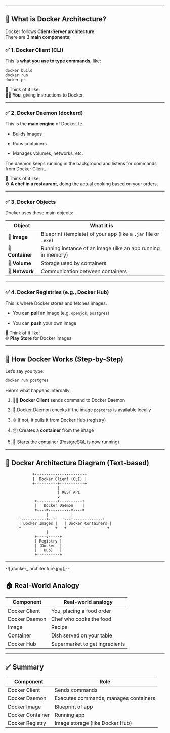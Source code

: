 
---

## 🔧 What is Docker Architecture?

Docker follows **Client-Server architecture**.  
There are **3 main components**:

### ✅ 1. **Docker Client (CLI)**

This is **what you use to type commands**, like:

```bash
docker build
docker run
docker ps
```

🧠 Think of it like:  
👨‍💻 **You**, giving instructions to Docker.

---

### ✅ 2. **Docker Daemon (dockerd)**

This is the **main engine** of Docker. It:

- Builds images
    
- Runs containers
    
- Manages volumes, networks, etc.
    

The daemon keeps running in the background and listens for commands from Docker Client.

🧠 Think of it like:  
⚙️ **A chef in a restaurant**, doing the actual cooking based on your orders.

---

### ✅ 3. **Docker Objects**

Docker uses these main objects:

| Object           | What it is                                                      |
| ---------------- | --------------------------------------------------------------- |
| 🔹 **Image**     | Blueprint (template) of your app (like a `.jar` file or `.exe`) |
| 🔹 **Container** | Running instance of an image (like an app running in memory)    |
| 🔹 **Volume**    | Storage used by containers                                      |
| 🔹 **Network**   | Communication between containers                                |



---

### ✅ 4. **Docker Registries (e.g., Docker Hub)**

This is where Docker stores and fetches images.

- You can **pull** an image (e.g. `openjdk`, `postgres`)
    
- You can **push** your own image
    

🧠 Think of it like:  
🌐 **Play Store** for Docker images

---

## 🔄 How Docker Works (Step-by-Step)

Let’s say you type:

```bash
docker run postgres
```

Here’s what happens internally:

1. 🧑‍💻 **Docker Client** sends command to Docker Daemon
    
2. 🔄 Docker Daemon checks if the image `postgres` is available locally
    
3. 🌐 If not, it pulls it from Docker Hub (registry)
    
4. 📦 Creates a **container** from the image
    
5. 🚀 Starts the container (PostgreSQL is now running)
    

---

## 🔁 Docker Architecture Diagram (Text-based)

```
            +----------------------+
            |  Docker Client (CLI) |
            +----------+-----------+
                       |
                       | REST API
                       v
             +---------+----------+
             |   Docker Daemon    |
             +----+----------+----+
                  |          |
      +-----------+--+   +---+-------------+
      | Docker Images |   | Docker Containers |
      +---------------+   +------------------+
                  |
             +----v-----+
             | Registry |
             | (Docker  |
             |   Hub)   |
             +----------+
```

---


-![[docker_ architecture.jpg]]-- 


## 🏠 Real-World Analogy

| Component     | Real-world analogy             |
| ------------- | ------------------------------ |
| Docker Client | You, placing a food order      |
| Docker Daemon | Chef who cooks the food        |
| Image         | Recipe                         |
| Container     | Dish served on your table      |
| Docker Hub    | Supermarket to get ingredients |

---

## ✅ Summary

|Component|Role|
|---|---|
|Docker Client|Sends commands|
|Docker Daemon|Executes commands, manages containers|
|Docker Image|Blueprint of app|
|Docker Container|Running app|
|Docker Registry|Image storage (like Docker Hub)|


